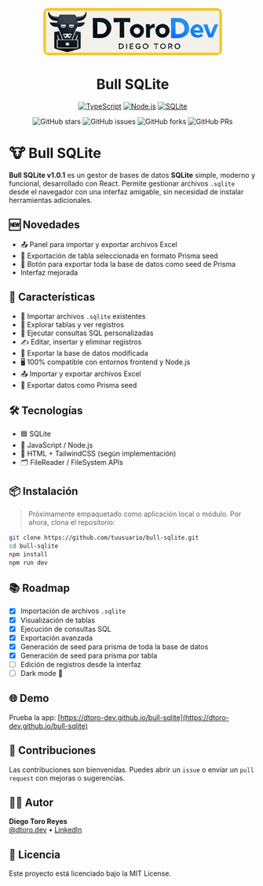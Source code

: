 <div align="center">
  <a href="https://dtoro-dev-portfolio.netlify.app/">
    <img src="https://raw.githubusercontent.com/dtoro-dev/minimalist-portfolio/master/src/assets/logo-2.2.webp" height="90px" width="auto" style="background-color: #f2f1eb; border-radius: 10px; border: 3px solid #e8c538" />
  </a> 


  # Bull SQLite

  [![TypeScript](https://img.shields.io/badge/TypeScript-%23007ACC.svg?style=for-the-badge&logo=typescript&logoColor=white)](https://www.typescriptlang.org/)
  [![Node.js](https://img.shields.io/badge/Node.js-%2343853D.svg?style=for-the-badge&logo=node.js&logoColor=white)](https://nodejs.org/)
  [![SQLite](https://img.shields.io/badge/SQLite-%23003B57.svg?style=for-the-badge&logo=sqlite&logoColor=white)](https://sqlite.org/)

  ![GitHub stars](https://img.shields.io/github/stars/dtoro-dev/bull-sqlite)
  ![GitHub issues](https://img.shields.io/github/issues/dtoro-dev/bull-sqlite)
  ![GitHub forks](https://img.shields.io/github/forks/dtoro-dev/bull-sqlite)
  ![GitHub PRs](https://img.shields.io/github/issues-pr/dtoro-dev/bull-sqlite)
</div>

# 🐮 Bull SQLite

**Bull SQLite v1.0.1** es un gestor de bases de datos **SQLite** simple, moderno y funcional, desarrollado con React. Permite gestionar archivos `.sqlite` desde el navegador con una interfaz amigable, sin necesidad de instalar herramientas adicionales.

## 🆕 Novedades

- 📤 Panel para importar y exportar archivos Excel
- 🌱 Exportación de tabla seleccionada en formato Prisma seed
- 🧾 Botón para exportar toda la base de datos como seed de Prisma
- Interfaz mejorada

## 🚀 Características

- 📂 Importar archivos `.sqlite` existentes
- 🧭 Explorar tablas y ver registros
- 📝 Ejecutar consultas SQL personalizadas
- ✍️ Editar, insertar y eliminar registros
- 💾 Exportar la base de datos modificada
- 🖥️ 100% compatible con entornos frontend y Node.js
- 📤 Importar y exportar archivos Excel
- 🌱 Exportar datos como Prisma seed

## 🛠️ Tecnologías

- 🟦 SQLite
- 🧠 JavaScript / Node.js
- 🧱 HTML + TailwindCSS (según implementación)
- 🗂️ FileReader / FileSystem APIs

## 📦 Instalación

> Próximamente empaquetado como aplicación local o módulo. Por ahora, clona el repositorio:

```bash
git clone https://github.com/tuusuario/bull-sqlite.git
cd bull-sqlite
npm install
npm run dev
```


## 📚 Roadmap

- [x] Importación de archivos `.sqlite`
- [x] Visualización de tablas
- [x] Ejecución de consultas SQL
- [x] Exportación avanzada
- [x] Generación de seed para prisma de toda la base de datos
- [x] Generación de seed para prisma por tabla
- [ ] Edición de registros desde la interfaz
- [ ] Dark mode 🌙

## 🌐 Demo

Prueba la app: [https://dtoro-dev.github.io/bull-sqlite](https://dtoro-dev.github.io/bull-sqlite)

## 🤝 Contribuciones

Las contribuciones son bienvenidas. Puedes abrir un `issue` o enviar un `pull request` con mejoras o sugerencias.

## 🧑‍💻 Autor

**Diego Toro Reyes**  
[@dtoro.dev](https://github.com/DToroDev) • [LinkedIn](https://www.linkedin.com/in/diegotororeyes)

## 📄 Licencia

Este proyecto está licenciado bajo la MIT License.
